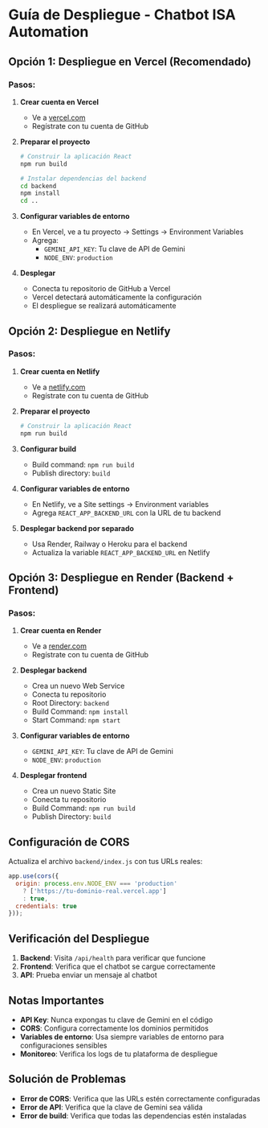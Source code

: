 # Guía de Despliegue - Chatbot ISA Automation

## Opción 1: Despliegue en Vercel (Recomendado)

### Pasos:

1. **Crear cuenta en Vercel**
   - Ve a [vercel.com](https://vercel.com)
   - Regístrate con tu cuenta de GitHub

2. **Preparar el proyecto**
   ```bash
   # Construir la aplicación React
   npm run build
   
   # Instalar dependencias del backend
   cd backend
   npm install
   cd ..
   ```

3. **Configurar variables de entorno**
   - En Vercel, ve a tu proyecto → Settings → Environment Variables
   - Agrega:
     - `GEMINI_API_KEY`: Tu clave de API de Gemini
     - `NODE_ENV`: `production`

4. **Desplegar**
   - Conecta tu repositorio de GitHub a Vercel
   - Vercel detectará automáticamente la configuración
   - El despliegue se realizará automáticamente

## Opción 2: Despliegue en Netlify

### Pasos:

1. **Crear cuenta en Netlify**
   - Ve a [netlify.com](https://netlify.com)
   - Regístrate con tu cuenta de GitHub

2. **Preparar el proyecto**
   ```bash
   # Construir la aplicación React
   npm run build
   ```

3. **Configurar build**
   - Build command: `npm run build`
   - Publish directory: `build`

4. **Configurar variables de entorno**
   - En Netlify, ve a Site settings → Environment variables
   - Agrega `REACT_APP_BACKEND_URL` con la URL de tu backend

5. **Desplegar backend por separado**
   - Usa Render, Railway o Heroku para el backend
   - Actualiza la variable `REACT_APP_BACKEND_URL` en Netlify

## Opción 3: Despliegue en Render (Backend + Frontend)

### Pasos:

1. **Crear cuenta en Render**
   - Ve a [render.com](https://render.com)
   - Regístrate con tu cuenta de GitHub

2. **Desplegar backend**
   - Crea un nuevo Web Service
   - Conecta tu repositorio
   - Root Directory: `backend`
   - Build Command: `npm install`
   - Start Command: `npm start`

3. **Configurar variables de entorno**
   - `GEMINI_API_KEY`: Tu clave de API de Gemini
   - `NODE_ENV`: `production`

4. **Desplegar frontend**
   - Crea un nuevo Static Site
   - Conecta tu repositorio
   - Build Command: `npm run build`
   - Publish Directory: `build`

## Configuración de CORS

Actualiza el archivo `backend/index.js` con tus URLs reales:

```javascript
app.use(cors({
  origin: process.env.NODE_ENV === 'production' 
    ? ['https://tu-dominio-real.vercel.app'] 
    : true,
  credentials: true
}));
```

## Verificación del Despliegue

1. **Backend**: Visita `/api/health` para verificar que funcione
2. **Frontend**: Verifica que el chatbot se cargue correctamente
3. **API**: Prueba enviar un mensaje al chatbot

## Notas Importantes

- **API Key**: Nunca expongas tu clave de Gemini en el código
- **CORS**: Configura correctamente los dominios permitidos
- **Variables de entorno**: Usa siempre variables de entorno para configuraciones sensibles
- **Monitoreo**: Verifica los logs de tu plataforma de despliegue

## Solución de Problemas

- **Error de CORS**: Verifica que las URLs estén correctamente configuradas
- **Error de API**: Verifica que la clave de Gemini sea válida
- **Error de build**: Verifica que todas las dependencias estén instaladas 